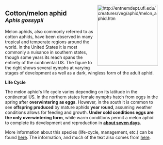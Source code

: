 <img 
title="http://entnemdept.ufl.edu/creatures/veg/aphid/melon_aphid.htm"
src="http://entnemdept.ufl.edu/creatures/veg/aphid/melon_aphid01.jpg" 
height="200"
class="center"
align="right">

## Cotton/melon aphid <br><sup>*Aphis gossypii*</sup>

Melon aphids, also commonly referred to as cotton aphids, have been observed in many tropical and temperate regions around the world. In the United States it is most commonly a nuisance in southern states, though some years its reach spans the entirety of the continental US. The figure to the right shows several nymphs at varying stages of development as well as a dark, wingless form of the adult aphid.

**Life Cycle**

The melon aphid's life cycle varies depending on its latitude in the continental US. In the northern states female nymphs hatch from eggs in the spring after **overwintering as eggs**. However, in the south it is common to see **offspring produced** by mature aphids **year round**, assuming weather conditions allows for feeding and growth. **Under cold conditions eggs are the only overwintering form**, while warm conditions permit a melon aphid to complete its development and reproduction in [**about seven days**](http://entnemdept.ufl.edu/creatures/veg/aphid/melon_aphid.htm).

More information about this species (life-cycle, management, etc.) can be found [here](http://entnemdept.ufl.edu/creatures/veg/aphid/melon_aphid.htm). The information, and much of the text also comes from [here](http://entnemdept.ufl.edu/creatures/veg/aphid/melon_aphid.htm).

<!--stackedit_data:
eyJoaXN0b3J5IjpbLTEzNTc1OTMzMjgsLTI1Mjc3NjIxNCwxMD
c3MDA4MjA1LC02MTcyOTY5NTFdfQ==
-->